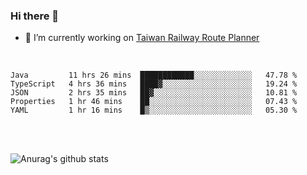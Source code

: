 ### Hi there 👋

- 🔭 I’m currently working on [Taiwan Railway Route Planner](https://github.com/Taiwan-Railway-Route-Planner)

<br/>

<!--START_SECTION:waka-->
```text
Java         11 hrs 26 mins  ████████████░░░░░░░░░░░░░   47.78 % 
TypeScript   4 hrs 36 mins   ████▓░░░░░░░░░░░░░░░░░░░░   19.24 % 
JSON         2 hrs 35 mins   ██▓░░░░░░░░░░░░░░░░░░░░░░   10.81 % 
Properties   1 hr 46 mins    ██░░░░░░░░░░░░░░░░░░░░░░░   07.43 % 
YAML         1 hr 16 mins    █▒░░░░░░░░░░░░░░░░░░░░░░░   05.30 % 
```
<!--END_SECTION:waka-->

<br/>
<br/>

![Anurag's github stats](https://github-readme-stats.vercel.app/api?username=DepickereSven&show_icons=true&theme=tokyonight)



<!--
**DepickereSven/DepickereSven** is a ✨ _special_ ✨ repository because its `README.md` (this file) appears on your GitHub profile.

Here are some ideas to get you started:

- 🔭 I’m currently working on ...
- 🌱 I’m currently learning ...
- 👯 I’m looking to collaborate on ...
- 🤔 I’m looking for help with ...
- 💬 Ask me about ...
- 📫 How to reach me: ...
- 😄 Pronouns: ...
- ⚡ Fun fact: ...
-->
